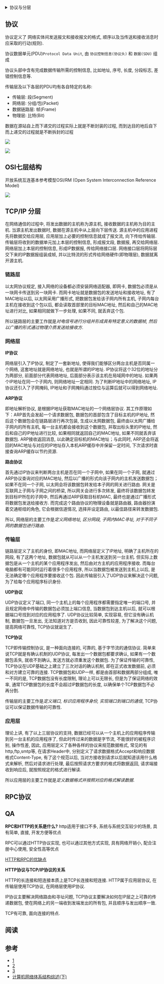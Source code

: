 <details>
<summary>协议与分层</summary>
<!-- TOC -->

- [协议](#协议)
- [OSI七层结构](#osi七层结构)
- [TCP/IP 分层](#tcpip-分层)
    - [链路层](#链路层)
    - [网络层](#网络层)
    - [传输层](#传输层)
    - [应用层](#应用层)
- [RPC协议](#rpc协议)
- [QA](#qa)
- [阅读](#阅读)
- [参考](#参考)

<!-- /TOC -->
</details>

## 协议

协议定义了 网络实体间发送报文和接收报文的格式, 顺序以及当传送和接收消息时应采取的行动(规则).

协议数据单元(PDU)`Protocol Data Unit`, 由 `协议控制信息(协议头)` 和 `数据(SDU)` 组成

协议头部中含有完成数据传输所需的控制信息, 比如地址, 序号, 长度, 分段标志, 差错控制信息等.

传输层及以下各层的PDU均有各自特定的名称:

* 传输层: 段(Segment)
* 网络层: 分组/包(Packet)
* 数据链路层: 帧(Frame)
* 物理层: 比特(Bit)

数据在源站自上而下递交的过程实际上就是不断封装的过程, 而到达目的地后自下而上递交的过程就是不断拆封的过程

![](https://gitee.com/LuVx/img/raw/master/PDU封装实例.png)

![](https://gitee.com/LuVx/img/raw/master/Center.png)

## OSI七层结构

开放系统互连基本参考模型OSI/RM (Open System Interconnection Reference Model)

![](https://gitee.com/LuVx/img/raw/master/典型网络体系结构.png)


## TCP/IP 分层

在网络通信的过程中, 将发出数据的主机称为源主机, 接收数据的主机称为目的主机.
当源主机发出数据时, 数据在源主机中从上层向下层传送.
源主机中的应用进程先将数据交给应用层, 应用层加上必要的控制信息就成了报文流, 向下传给传输层.
传输层将收到的数据单元加上本层的控制信息, 形成报文段, 数据报, 再交给网络层.
网络层加上本层的控制信息, 形成IP数据报, 传给网络接口层.
网络接口层将网际层交下来的IP数据报组装成帧, 并以比特流的形式传给网络硬件(即物理层), 数据就离开源主机.

### 链路层

以太网协议规定, 接入网络的设备都必须安装网络适配器, 即网卡, 数据包必须是从一块网卡传送到另一块网卡.
而网卡地址就是数据包的发送地址和接收地址, 有了MAC地址以后, 以太网采用广播形式, 把数据包发给该子网内所有主机, 子网内每台主机在接收到这个包以后, 都会读取首部里的目标MAC地址, 然后和自己的MAC地址进行对比, 如果相同就做下一步处理, 如果不同, 就丢弃这个包.

所以链路层的主要工作就是*对电信号进行分组并形成具有特定意义的数据帧, 然后以广播的形式通过物理介质发送给接收方*.

### 网络层

**IP协议**

网络层引入了IP协议, 制定了一套新地址, 使得我们能够区分两台主机是否同属一个网络, 这套地址就是网络地址, 也就是所谓的IP地址.
IP协议将这个32位的地址分为两部分, 前面部分代表网络地址, 后面部分表示该主机在局域网中的地址.
如果两个IP地址在同一个子网内, 则网络地址一定相同.
为了判断IP地址中的网络地址, IP协议还引入了子网掩码, IP地址和子网掩码通过按位与运算后就可以得到网络地址.


**ARP协议**

即地址解析协议, 是根据IP地址获取MAC地址的一个网络层协议.
其工作原理如下：ARP首先会发起一个请求数据包, 数据包的首部包含了目标主机的IP地址, 然后这个数据包会在链路层进行再次包装, 生成以太网数据包, 最终由以太网广播给子网内的所有主机, 每一台主机都会接收到这个数据包, 并取出标头里的IP地址, 然后和自己的IP地址进行比较, 如果相同就返回自己的MAC地址, 如果不同就丢弃该数据包.
ARP接收返回消息, 以此确定目标机的MAC地址；与此同时, ARP还会将返回的MAC地址与对应的IP地址存入本机ARP缓存中并保留一定时间, 下次请求时直接查询ARP缓存以节约资源.


**路由协议**

首先通过IP协议来判断两台主机是否在同一个子网中, 如果在同一个子网, 就通过ARP协议查询对应的MAC地址, 然后以广播的形式向该子网内的主机发送数据包；如果不在同一个子网, 以太网会将该数据包转发给本子网的网关进行路由.
网关是互联网上子网与子网之间的桥梁, 所以网关会进行多次转发, 最终将该数据包转发到目标IP所在的子网中, 然后再通过ARP获取目标机MAC, 最终也是通过广播形式将数据包发送给接收方.
而完成这个路由协议的物理设备就是路由器, 路由器扮演着交通枢纽的角色, 它会根据信道情况, 选择并设定路由, 以最佳路径来转发数据包.

所以, 网络层的主要工作是*定义网络地址, 区分网段, 子网内MAC寻址, 对于不同子网的数据包进行路由*.


### 传输层

链路层定义了主机的身份, 即MAC地址, 而网络层定义了IP地址, 明确了主机所在的网段, 有了这两个地址, 数据包就从可以从一个主机发送到另一台主机.
但实际上数据包是从一个主机的某个应用程序发出, 然后由对方主机的应用程序接收.
而每台电脑都有可能同时运行着很多个应用程序, 所以当数据包被发送到主机上以后, 是无法确定哪个应用程序要接收这个包.
因此传输层引入了UDP协议来解决这个问题, 为了给每个应用程序标识身份.

**UDP协议**

UDP协议定义了端口, 同一个主机上的每个应用程序都需要指定唯一的端口号, 并且规定网络中传输的数据包必须加上端口信息, 当数据包到达主机以后, 就可以根据端口号找到对应的应用程序了.
UDP协议比较简单, 实现容易, 但它没有确认机制, 数据包一旦发出, 无法知道对方是否收到, 因此可靠性较差, 为了解决这个问题, 提高网络可靠性, TCP协议就诞生了.


**TCP协议**

TCP即传输控制协议, 是一种面向连接的, 可靠的, 基于字节流的通信协议.
简单来说TCP就是有确认机制的UDP协议, 每发出一个数据包都要求确认, 如果有一个数据包丢失, 就收不到确认, 发送方就必须重发这个数据包.
为了保证传输的可靠性, TCP协议在UDP基础之上建立了三次对话的确认机制, 即在正式收发数据前, 必须和对方建立可靠的连接.
TCP数据包和UDP一样, 都是由首部和数据两部分组成, 唯一不同的是, TCP数据包没有长度限制, 理论上可以无限长, 但是为了保证网络的效率, 通常TCP数据包的长度不会超过IP数据包的长度, 以确保单个TCP数据包不必再分割.

传输层的主要工作是*定义端口, 标识应用程序身份, 实现端口到端口的通信*, TCP协议可以保证数据传输的可靠性.

### 应用层

理论上讲, 有了以上三层协议的支持, 数据已经可以从一个主机上的应用程序传输到另一台主机的应用程序了, 但此时传过来的数据是字节流, 不能很好的被程序识别, 操作性差, 因此, 应用层定义了各种各样的协议来规范数据格式, 常见的有http,ftp,smtp等, 在请求Header中, 分别定义了请求数据格式Accept和响应数据格式Content-Type, 有了这个规范以后, 当对方接收到请求以后就知道该用什么格式来解析, 然后对请求进行处理, 最后按照请求方要求的格式将数据返回, 请求端接收到响应后, 就按照规定的格式进行解读.

所以应用层的主要工作就是*定义数据格式并按照对应的格式解读数据*.


## RPC协议

## QA

**RPC和HTTP的关系是什么?**
http适用于接口不多, 系统与系统交互较少的场景, 具有简单, 直接, 开发方便等优点

RPC可以通过HTTP协议实现, 也可以通过其他方式实现, 具有网络开销小, 配合注册中心使用, 安全性高等优点

[HTTP和RPC的优缺点](https://segmentfault.com/a/1190000015920678)

**HTTP协议与TCP/IP协议的关系**

HTTP的长连接和短连接本质上是TCP长连接和短连接. HTTP属于应用层协议, 在传输层使用TCP协议, 在网络层使用IP协议.

IP协议主要解决网络路由和寻址问题, TCP协议主要解决如何在IP层之上可靠的传递数据包, 使在网络上的另一端收到发端发出的所有包, 并且顺序与发出顺序一致.

TCP有可靠, 面向连接的特点.

## 阅读

## 参考

* [1](https://www.deathearth.com/1269.html)
* [2](https://www.deathearth.com/1203.html)
* [3](https://www.deathearth.com/1186.html)
* [计算机网络体系结构综述(下)](https://blog.csdn.net/justloveyou_/article/details/69612153)
